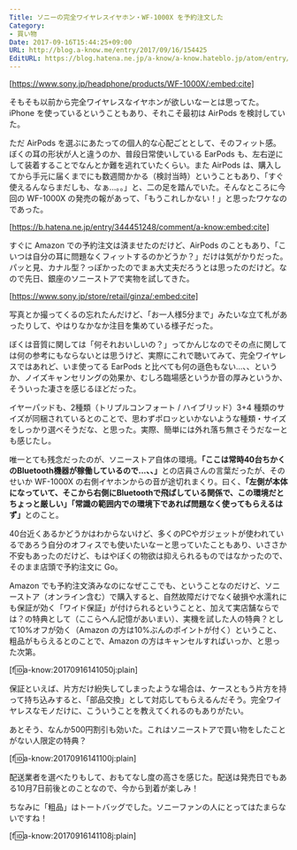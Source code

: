 ```yaml
---
Title: ソニーの完全ワイヤレスイヤホン・WF-1000X を予約注文した
Category:
- 買い物
Date: 2017-09-16T15:44:25+09:00
URL: http://blog.a-know.me/entry/2017/09/16/154425
EditURL: https://blog.hatena.ne.jp/a-know/a-know.hateblo.jp/atom/entry/8599973812298527957
---
```


[https://www.sony.jp/headphone/products/WF-1000X/:embed:cite]




そもそも以前から完全ワイヤレスなイヤホンが欲しいなーとは思ってた。iPhone を使っているということもあり、それこそ最初は AirPods を検討していた。


ただ AirPods を選ぶにあたっての個人的な心配ごととして、そのフィット感。ぼくの耳の形状が人と違うのか、普段日常使いしている EarPods も、左右逆にして装着することでなんとか難を逃れていたくらい。また AirPods は、購入してから手元に届くまでにも数週間かかる（検討当時）ということもあり、「すぐ使えるんならまだしも、なぁ...。。」と、二の足を踏んでいた。そんなところに今回の WF-1000X の発売の報があって、「もうこれしかない！」と思ったワケなのであった。




[https://b.hatena.ne.jp/entry/344451248/comment/a-know:embed:cite]




<!-- more -->




すぐに Amazon での予約注文は済ませたのだけど、AirPods のこともあり、「こいつは自分の耳に問題なくフィットするのかどうか？」だけは気がかりだった。パッと見、カナル型？っぽかったのでまぁ大丈夫だろうとは思ったのだけど。なので先日、銀座のソニーストアで実物を試してきた。



[https://www.sony.jp/store/retail/ginza/:embed:cite]




写真とか撮ってくるの忘れたんだけど、「お一人様5分まで」みたいな立て札があったりして、やはりなかなか注目を集めている様子だった。


ぼくは音質に関しては「何それおいしいの？」ってかんじなのでその点に関しては何の参考にもならないとは思うけど、実際にこれで聴いてみて、完全ワイヤレスではあれど、いま使ってる EarPods と比べても何の遜色もない...、、というか、ノイズキャンセリングの効果か、むしろ臨場感というか音の厚みというか、そういった凄さを感じるほどだった。


イヤーパッドも、2種類（トリプルコンフォート / ハイブリッド）3+4 種類のサイズが同梱されているとのことで、思わずポロッといかないような種類・サイズをしっかり選べそうだな、と思った。実際、簡単には外れ落ち無さそうだなーとも感じたし。


唯一とても残念だったのが、ソニーストア自体の環境。<b>「ここは常時40台ちかくのBluetooth機器が稼働しているので...、、」</b>との店員さんの言葉だったが、そのせいか WF-1000X の右側イヤホンからの音が途切れまくり。曰く、<b>「左側が本体になっていて、そこから右側にBluetoothで飛ばしている関係で、この環境だとちょっと厳しい」「常識の範囲内での環境下であれば問題なく使ってもらえるはず」</b>とのこと。


40台近くあるかどうかはわからないけど、多くのPCやガジェットが使われているであろう自分のオフィスでも使いたいなーと思っていたこともあり、いささか不安もあったのだけど、もはやぼくの物欲は抑えられるものではなかったので、そのまま店頭で予約注文に Go。


Amazon でも予約注文済みなのになぜここでも、ということなのだけど、ソニーストア（オンライン含む）で購入すると、自然故障だけでなく破損や水濡れにも保証が効く「ワイド保証」が付けられるということと、加えて実店舗ならでは？の特典として（ここらへん記憶があいまい）、実機を試した人の特典？として10%オフが効く（Amazon の方は10%ぶんのポイントが付く）ということ、粗品がもらえるとのことで、Amazon の方はキャンセルすればいっか、と思った次第。


[f:id:a-know:20170916141050j:plain]


保証といえば、片方だけ紛失してしまったような場合は、ケースともう片方を持って持ち込みすると、「部品交換」として対応してもらえるんだそう。完全ワイヤレスなモノだけに、こういうことを教えてくれるのもありがたい。


あとそう、なんか500円割引も効いた。これはソニーストアで買い物をしたことがない人限定の特典？


[f:id:a-know:20170916141100j:plain]


配送業者を選べたりもして、おもてなし度の高さを感じた。配送は発売日でもある10月7日前後とのことなので、今から到着が楽しみ！


ちなみに「粗品」はトートバッグでした。ソニーファンの人にとってはたまらないですね！


[f:id:a-know:20170916141108j:plain]
